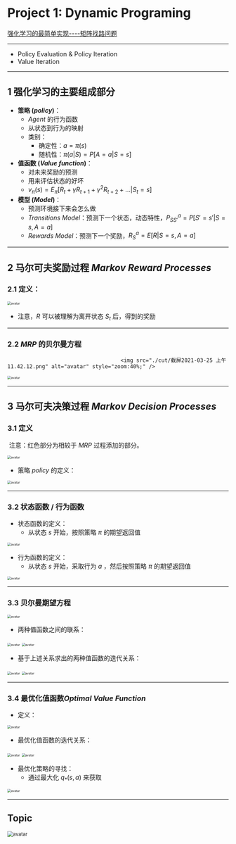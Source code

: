 #  Project 1: Dynamic Programing

[强化学习的最简单实现----矩阵找路问题](https://blog.csdn.net/qq_42511414/article/details/109962364)

-----------

- Policy Evaluation & Policy Iteration
- Value Iteration

------

## 1 强化学习的主要组成部分

- **策略 (*policy*)**：
  - *Agent* 的行为函数
  - 从状态到行为的映射
  - 类别：
    - 确定性：$a = \pi(s)$
    - 随机性：$\pi(a|S) = P[A=a | S=s]$
- **值函数 (*Value function*)**：
  - 对未来奖励的预测
  - 用来评估状态的好坏
  - $v_{\pi}(s) = E_{\pi}[R_t + \gamma R_{t+1} + \gamma^2R_{t+2} + ... | S_t = s]$
- **模型 (*Model*)**：
  - 预测环境接下来会怎么做
  - *Transitions Model*：预测下一个状态，动态特性，$P_{SS'}^a = P[S' = s' | S = s, A = a]$
  - *Rewards Model*：预测下一个奖励，$R_S^a = E[R | S=s, A=a]$

---



## 2 马尔可夫奖励过程 *Markov Reward Processes*

### 2.1 定义：

<img src="./cut/截屏2021-03-25 上午11.38.44.png" alt="avatar" style="zoom:50%;" />

- 注意，*R* 可以被理解为离开状态 $S_t$ 后，得到的奖励

----



### 2.2 *MRP* 的贝尔曼方程

 										<img src="./cut/截屏2021-03-25 上午11.42.12.png" alt="avatar" style="zoom:40%;" />

<img src="./cut/截屏2021-03-25 上午11.43.23.png" alt="avatar" style="zoom:50%;" />

-----



## 3 马尔可夫决策过程 *Markov Decision Processes*

### 3.1 定义

​	注意：红色部分为相较于 *MRP* 过程添加的部分。

<img src="./cut/截屏2021-03-25 下午12.43.04.png" alt="avatar" style="zoom:50%;" />

- 策略 *policy* 的定义：

<img src="./cut/截屏2021-03-25 下午12.47.19.png" alt="avatar " style="zoom:50%;" />

-------



### 3.2 状态函数 / 行为函数

- 状态函数的定义：
  - 从状态 *s* 开始，按照策略 $\pi$ 的期望返回值

<img src="./cut/截屏2021-03-25 下午12.52.42.png" alt="avatar" style="zoom:50%;" />

- 行为函数的定义：
  - 从状态 *s* 开始，采取行为 *a* ，然后按照策略 $\pi$ 的期望返回值

<img src="./cut/截屏2021-03-25 下午12.54.44.png" alt="avatar" style="zoom:50%;" />

-----



### 3.3 贝尔曼期望方程

<img src="./cut/截屏2021-03-25 下午12.56.58.png" alt="avatar" style="zoom:50%;" />

- 两种值函数之间的联系：

<img src="./cut/截屏2021-03-25 下午12.57.47.png" alt="avatar" style="zoom:50%;" />

<img src="./cut/截屏2021-03-25 下午12.57.59.png" alt="avatar" style="zoom:50%;" />

- 基于上述关系求出的两种值函数的迭代关系：

<img src="./cut/截屏2021-03-25 下午12.59.32.png" alt="avatar" style="zoom:50%;" />

<img src="./cut/截屏2021-03-25 下午12.59.43.png" alt="avatar" style="zoom:50%;" />

------



### 3.4 最优化值函数*Optimal Value Function*

- 定义：

<img src="./cut/截屏2021-03-25 下午1.07.37.png" alt="avatar" style="zoom:50%;" />

- 最优化值函数的迭代关系：

<img src="./cut/截屏2021-03-25 下午1.10.58.png" alt="avatar" style="zoom:50%;" />

<img src="./cut/截屏2021-03-25 下午1.11.16.png" alt="avatar" style="zoom:50%;" />

- 最优化策略的寻找：
  - 通过最大化 $q_*(s, a)$ 来获取

<img src="./cut/截屏2021-03-25 下午1.13.15.png" alt="avatar" style="zoom:50%;" />

----------



## Topic

<img src="./cut/截屏2021-03-22 上午11.52.55.png" alt="avatar" style="zoom:80%;" />


